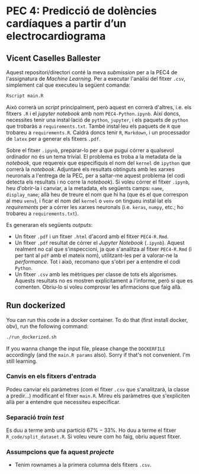 # PEC 4: Predicció de dolències cardíaques a partir d’un electrocardiograma
## Vicent Caselles Ballester

Aquest repositori/directori conté la meva *submission* per a la PEC4 de l'assignatura de *Machine Learning*. Per a executar l'anàlisi del fitxer `.csv`, simplement cal que executeu la següent comanda:

```bash
Rscript main.R
```

Això correrà un *script* principalment, però aquest en correrà d'altres, i.e. els fitxers `.R` i el *jupyter notebook* amb nom `PEC4-Python.ipynb`. Així doncs, necessites tenir una instal·lació de `python`, `jupyter`, i els paquets de `python` que trobaràs a `requirements.txt`. També instal·leu els paquets de `R` que trobareu a `requirements.R`. Caldrà doncs tenir `R`, `Markdown`, i un processador de `latex` per a generar els fitxers `.pdf`.

Sobre el fitxer `.ipynb`, preparar-lo per a que pugui córrer a qualsevol ordinador no és un tema trivial. El problema es troba a la metadata de la *notebook*, que requereix que especifiquis el nom del `kernel` de `ipython` que correrà la *notebook*. Adjuntaré els resultats obtinguts amb les xarxes neuronals a l'entrega de la PEC, per a saltar-me aquest problema (el codi detecta els resultats i no corre la *notebook*). Si voleu córrer el fitxer `.ipynb`, heu d'obrir-la i canviar, a la metadata, els següents camps: `name`, `display_name`; allà heu de treure el nom que hi ha (que és el que correspon al meu `venv`), i ficar el nom del `kernel` o `venv` on tingueu instal·lat els *requirements* per a córrer les xarxes neuronals (i.e. `keras`, `numpy`, etc.; ho trobareu a `requirements.txt`).

Es generaran els següents *outputs*:

* Un fitxer `.pdf` i un fitxer `.html` d'acord amb el fitxer `PEC4-R.Rmd`.
* Un fitxer `.pdf` resultat de córrer el *Jupyter Notebook* (`.ipynb`). Aquest realment no cal que s'inspeccioni, ja que s'analitza al fitxer `PEC4-R.Rmd` (i per tant al `pdf` amb el mateix nom), utilitzant-les per a valorar-ne la *performance*. Tot i això, recomano que s'obri per a entendre el codi `Python`.
* Un fitxer `.csv` amb les mètriques per classe de tots els algorismes. Aquests resultats no es mostren explícitament a l'informe, però si que es comenten. Obriu-lo si voleu comprovar les afirmacions que faig allà.

## Run dockerized

You can run this code in a docker container. To do that (first install docker, obv), run the following command:

```bash
./run_dockerized.sh
```

If you wanna change the input file, please change the `DOCKERFILE` accordingly (and the `main.R params` also). Sorry if that's not convenient. I'm still learning.

### Canvis en els fitxers d'entrada

Podeu canviar els paràmetres (com el fitxer `.csv` que s'analitzarà, la classe a predir...) modificant el fitxer `main.R`. Mireu els paràmetres que s'expliciten allà per a entendre que necessiteu especificar.

### Separació *train test*

Es duu a terme amb una partició $67\% - 33\%$. Ho duu a terme el fitxer `R_code/split_dataset.R`. Si voleu veure com ho faig, obriu aquest fitxer.

### Assumpcions que fa aquest *projecte*

* Tenim rownames a la primera columna dels fitxers `.csv`.